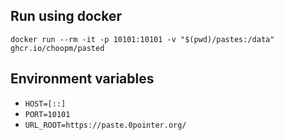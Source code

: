 ## Run using docker
```shell
docker run --rm -it -p 10101:10101 -v "$(pwd)/pastes:/data" ghcr.io/choopm/pasted
```

## Environment variables
* `HOST=[::]`
* `PORT=10101`
* `URL_ROOT=https://paste.0pointer.org/`

